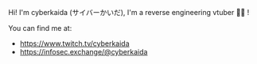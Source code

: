 Hi! I'm cyberkaida (サイバーかいだ), I'm a reverse engineering vtuber 💫✨ !

You can find me at:
- https://www.twitch.tv/cyberkaida
- https://infosec.exchange/@cyberkaida

<!---
cyberkaida/cyberkaida is a ✨ special ✨ repository because its `README.md` (this file) appears on your GitHub profile.
You can click the Preview link to take a look at your changes.
--->
